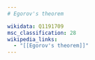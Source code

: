 ```yaml
---
# Egorov's theorem

wikidata: Q1191709
msc_classification: 28
wikipedia_links:
  - "[[Egorov's theorem]]"
---
```

